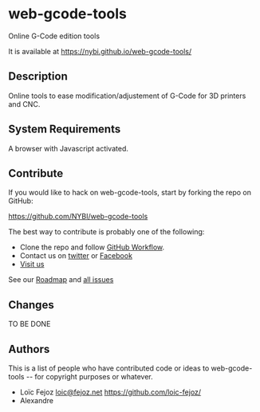 # web-gcode-tools

Online G-Code edition tools

It is available at https://nybi.github.io/web-gcode-tools/

## Description

Online tools to ease modification/adjustement of G-Code for 3D printers
and CNC.

## System Requirements

A browser with Javascript activated.

## Contribute

If you would like to hack on web-gcode-tools, start by forking the repo on GitHub:

https://github.com/NYBI/web-gcode-tools

The best way to contribute is probably one of the following:

* Clone the repo and follow [GitHub
  Workflow](https://guides.github.com/introduction/flow/index.html).
* Contact us on [twitter](https://twitter.com/nybicc) or [Facebook](https://www.facebook.com/NYBI.CC/)
* [Visit us](http://nybi.cc/nous-contacter/)

See our [Roadmap](https://github.com/NYBI/web-gcode-tools/projects/1) and [all issues](https://github.com/loic-fejoz/kirigamixel/issues)


Changes
----------

TO BE DONE

Authors
-------

This is a list of people who have contributed code or ideas to web-gcode-tools --
for copyright purposes or whatever.

* Loïc Fejoz <loic@fejoz.net> <https://github.com/loic-fejoz/>
* Alexandre
